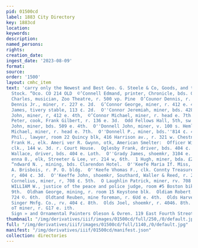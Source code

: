 ```yaml
---
pid: 01500cd
label: 1883 City Directory
key: 1883cd
location: 
keywords: 
description: 
named_persons: 
rights: 
creation_date: 
ingest_date: '2023-08-09'
format: 
source: 
order: '1500'
layout: cmhc_item
text: 'carry only the Newest and Best Geo. G. Steele & Co, Goods, and the Largest
  Stock. “Oco. CO 214 OLD  ©’Connell Edmand, printer, Chronicle, bds. Grand Motel.  O''Connor
  Charles, musician, Zoo Theatre, r. 500 vp. Pine  O’Counor Dennis, r. 227 €. 2d.  O''Connor
  Dennis Jr., miner, r. 227 e. 2d.  G’Connor George, miner, r. 412 e. 4th.  O''Connor
  James, tivery stable, 113 ¢. 2d.  O''Connor Jeremiah, miner, bds. 428 e. 4th.  O’Copuor
  John, miner, r, 412 e. 4th,  ©’Connor Michael, miner, r. head e. 7th.  O’Connor
  Peter, cook, Frank Gilbert, r. 136 e. 3d.  Odd Fellows Hall, 5th, sw. cor. Poplar.  O’Dea
  John, miner, bds. 509 e. 4th.  O''Donnell John, miner, v. 100 s. Hemlock.  O''Donnell
  Michael, miner, r. head e. 7th.  O''Donnell P., miner, bds.''814 ¢. 4th.  O’Farrell
  Phil., lawyer, room 22 Quincy blk, 416 Harrison av., r. 321 w. Chestnut.  Officer
  Frank H., elk. Ameri ver R. Gwynn, otk, American Smelter:  Officer Will W., city
  clk., 144 w. 3d. r. Court House.  Oglesby Frank, driver, bds. 404 ¢. 10th.  Oglesby
  Wallace, driver, bds. 404 e. Loth.  O''Grady James, shoemkr, 3104 e. 5th.  ok pias
  enna 8., elk, Streeter & Lee, vr. 214 w, 6th.  1 Hugh, miner, bda. £22 e. 6th.  on
  “ndward N. , mining, bds. Clarendon Hotel.  O''Keefe Maria If. Miss, reception Indy,
  A. Brisbois, r. P. O. bldg.  O''Keefe Vhomas F., clk. Connty Treasurer''s office,
  r, 404 ¢. 3d.  O''Keeffe John, shoemkr, Southard, Waller & Reed, r. 204 w.8d  O’''Laughlin
  Cornelius, miner, r, 708 ¢. 5th.  O Laughlin Patrick, miner, rv. 708 e. 5th.  OLD
  WILLIAM W., justice of the peace and police judge, room #5 Boston bik. r. 218 e.
  9th.  Oldham George, mining, r. room 15 Keystone blk.  Oldiam Robert. miner, bds.
  724 ©. 6th.  Oldtand Reuben, mine foreman, r. 6Ud e. 4th.  Olds Harvey, solicitor,
  Singer Mnfg. Co., rv. 404 ¢. 8th.  Olds Joel, shoemkr, r. 4046. 8th.  Oldweiler
  oT miner, r. G17 e. ith.                                                              House,
  Sign » and Ornamental Painters Oleson & Ovren. 119 East Fourth Streot. '
thumbnail: "/img/derivatives/iiif/images/01500cd/full/250,/0/default.jpg"
full: "/img/derivatives/iiif/images/01500cd/full/1140,/0/default.jpg"
manifest: "/img/derivatives/iiif/01500cd/manifest.json"
collection: directories
---
```

